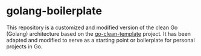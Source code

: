 # golang-boilerplate

This repository is a customized and modified version of the clean Go (Golang) architecture based on the [go-clean-template](https://github.com/evrone/go-clean-template) project. It has been adapted and modified to serve as a starting point or boilerplate for personal projects in Go.